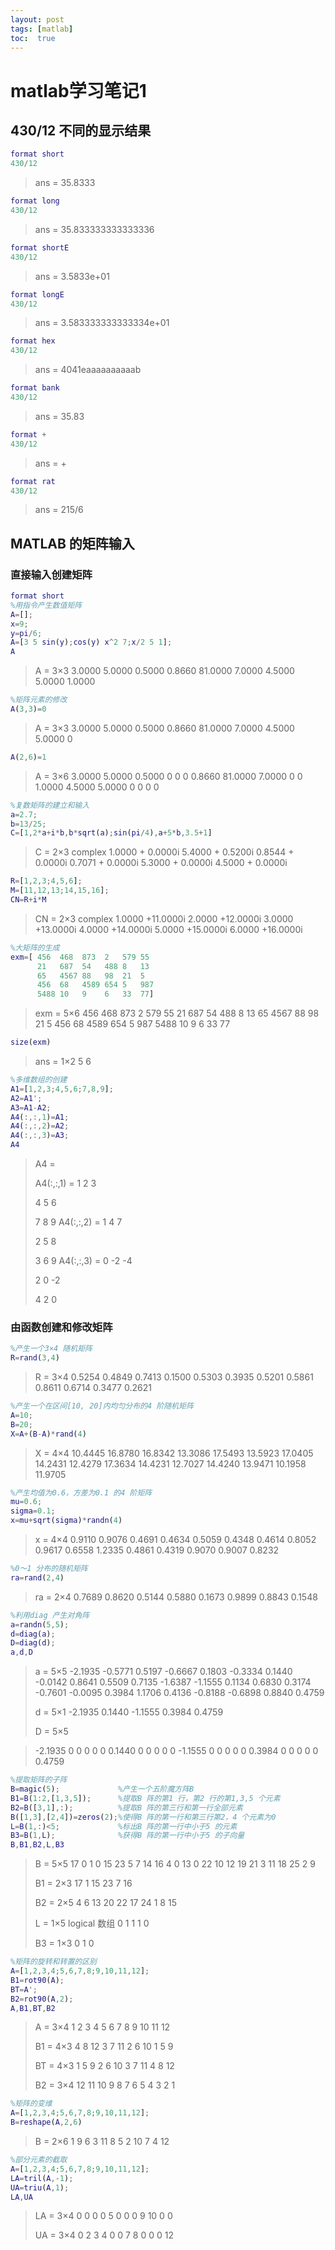 ```yaml
---
layout: post
tags: [matlab]
toc:  true
---
```

# matlab学习笔记1

## 430/12 不同的显示结果

```matlab
format short
430/12
```

> ans = 35.8333

```matlab
format long
430/12
```

> ans = 
>  35.833333333333336

```matlab
format shortE
430/12
```

> ans = 
> 3.5833e+01
> 

```matlab
format longE
430/12
```

> ans = 
>    3.583333333333334e+01

```matlab
format hex
430/12
```

> ans = 
>   4041eaaaaaaaaaab

```matlab
format bank
430/12
```

> ans = 
>   35.83

```matlab
format +
430/12
```

> ans = 
> +

```matlab
format rat
430/12
```

> ans = 
>    215/6   

## MATLAB 的矩阵输入

### 直接输入创建矩阵

```matlab
format short
%用指令产生数值矩阵
A=[];
x=9;
y=pi/6;
A=[3 5 sin(y);cos(y) x^2 7;x/2 5 1];
A
```

> A = 3×3
>     3.0000    5.0000    0.5000
>     0.8660   81.0000    7.0000
>     4.5000    5.0000    1.0000

```matlab
%矩阵元素的修改
A(3,3)=0
```

> A = 3×3
>     3.0000    5.0000    0.5000
>     0.8660   81.0000    7.0000
>     4.5000    5.0000         0
> 

```matlab
A(2,6)=1
```

> A = 3×6
>     3.0000    5.0000    0.5000         0         0         0
>     0.8660   81.0000    7.0000         0         0    1.0000
>     4.5000    5.0000         0         0         0         0

```matlab
%复数矩阵的建立和输入
a=2.7;
b=13/25;
C=[1,2*a+i*b,b*sqrt(a);sin(pi/4),a+5*b,3.5+1]
```

> C = 2×3 complex
>    1.0000 + 0.0000i   5.4000 + 0.5200i   0.8544 + 0.0000i
>    0.7071 + 0.0000i   5.3000 + 0.0000i   4.5000 + 0.0000i

```matlab
R=[1,2,3;4,5,6];
M=[11,12,13;14,15,16];
CN=R+i*M
```

> CN = 2×3 complex
>    1.0000 +11.0000i   2.0000 +12.0000i   3.0000 +13.0000i
>    4.0000 +14.0000i   5.0000 +15.0000i   6.0000 +16.0000i

```matlab
%大矩阵的生成
exm=[ 456  468  873  2   579 55
      21   687  54   488 8   13
      65   4567 88   98  21  5
      456  68   4589 654 5   987
      5488 10   9    6   33  77]
```

> exm = 5×6
>          456         468         873           2         579          55
>           21         687          54         488           8          13
>           65        4567          88          98          21           5
>          456          68        4589         654           5         987
>         5488          10           9           6          33          77

```matlab
size(exm)
```

> ans = 1×2
>      5     6

```matlab
%多维数组的创建
A1=[1,2,3;4,5,6;7,8,9];
A2=A1';
A3=A1-A2;
A4(:,:,1)=A1;
A4(:,:,2)=A2;
A4(:,:,3)=A3;
A4
```

> A4 = 
>
> A4(:,:,1) =
>    1   2   3
>
>    4   5   6
>
>    7   8   9
> A4(:,:,2) =
>    1   4   7
>
>    2   5   8
>
>    3   6   9
> A4(:,:,3) =
>    0  -2  -4
>
>    2   0  -2
>
>    4   2   0

### 由函数创建和修改矩阵

```matlab
%产生一个3×4 随机矩阵
R=rand(3,4)
```

> R = 3×4
>     0.5254    0.4849    0.7413    0.1500
>     0.5303    0.3935    0.5201    0.5861
>     0.8611    0.6714    0.3477    0.2621

```matlab
%产生一个在区间[10, 20]内均匀分布的4 阶随机矩阵
A=10;
B=20;
X=A+(B-A)*rand(4)
```

> X = 4×4
>    10.4445   16.8780   16.8342   13.3086
>    17.5493   13.5923   17.0405   14.2431
>    12.4279   17.3634   14.4231   12.7027
>    14.4240   13.9471   10.1958   11.9705

```matlab
%产生均值为0.6，方差为0.1 的4 阶矩阵
mu=0.6;
sigma=0.1;
x=mu+sqrt(sigma)*randn(4)
```

> x = 4×4
>     0.9110    0.9076    0.4691    0.4634
>     0.5059    0.4348    0.4614    0.8052
>     0.9617    0.6558    1.2335    0.4861
>     0.4319    0.9070    0.9007    0.8232

```matlab
%0～1 分布的随机矩阵
ra=rand(2,4)
```

> ra = 2×4
>     0.7689    0.8620    0.5144    0.5880
>     0.1673    0.9899    0.8843    0.1548

```matlab
%利用diag 产生对角阵
a=randn(5,5);
d=diag(a);
D=diag(d);
a,d,D
```

> a = 5×5
>    -2.1935   -0.5771    0.5197   -0.6667    0.1803
>    -0.3334    0.1440   -0.0142    0.8641    0.5509
>     0.7135   -1.6387   -1.1555    0.1134    0.6830
>     0.3174   -0.7601   -0.0095    0.3984    1.1706
>     0.4136   -0.8188   -0.6898    0.8840    0.4759
> 
>
> d = 5×1
>    -2.1935
>     0.1440
>    -1.1555
>     0.3984
>     0.4759
> 
>
> D = 5×5

>    -2.1935         0         0         0         0
>          0    0.1440         0         0         0
>          0         0   -1.1555         0         0
>          0         0         0    0.3984         0
>          0         0         0         0    0.4759

```matlab
%提取矩阵的子阵
B=magic(5);             %产生一个五阶魔方阵B
B1=B(1:2,[1,3,5]);      %提取B 阵的第1 行，第2 行的第1,3,5 个元素
B2=B([3,1],:);          %提取B 阵的第三行和第一行全部元素
B([1,3],[2,4])=zeros(2);%使得B 阵的第一行和第三行第2，4 个元素为0
L=B(1,:)<5;             %标出B 阵的第一行中小于5 的元素
B3=B(1,L);              %获得B 阵的第一行中小于5 的子向量     
B,B1,B2,L,B3
```

> B = 5×5
>     17     0     1     0    15
>     23     5     7    14    16
>      4     0    13     0    22
>     10    12    19    21     3
>     11    18    25     2     9
> 
>
> B1 = 2×3
>     17     1    15
>     23     7    16
> 
>
> B2 = 2×5
>      4     6    13    20    22
>     17    24     1     8    15
> 
>L = 1×5 logical 数组
> 0   1   1   1   0
>    
> B3 = 1×3
>  0     1     0

```matlab
%矩阵的旋转和转置的区别
A=[1,2,3,4;5,6,7,8;9,10,11,12];
B1=rot90(A);
BT=A';
B2=rot90(A,2);
A,B1,BT,B2
```

> A = 3×4
>      1     2     3     4
>      5     6     7     8
>      9    10    11    12
> 
>
> B1 = 4×3
>      4     8    12
>      3     7    11
>      2     6    10
>      1     5     9
> 
>
> BT = 4×3
>      1     5     9
>      2     6    10
>      3     7    11
>      4     8    12
> 
>
> B2 = 3×4
>     12    11    10     9
>      8     7     6     5
>      4     3     2     1

```matlab
%矩阵的变维
A=[1,2,3,4;5,6,7,8;9,10,11,12];
B=reshape(A,2,6)
```

> B = 2×6
>      1     9     6     3    11     8
>      5     2    10     7     4    12

```matlab
%部分元素的截取
A=[1,2,3,4;5,6,7,8;9,10,11,12];
LA=tril(A,-1);
UA=triu(A,1);
LA,UA
```

> LA = 3×4
>      0     0     0     0
>      5     0     0     0
>      9    10     0     0
> 
>
> UA = 3×4
>      0     2     3     4
>      0     0     7     8
>      0     0     0    12
